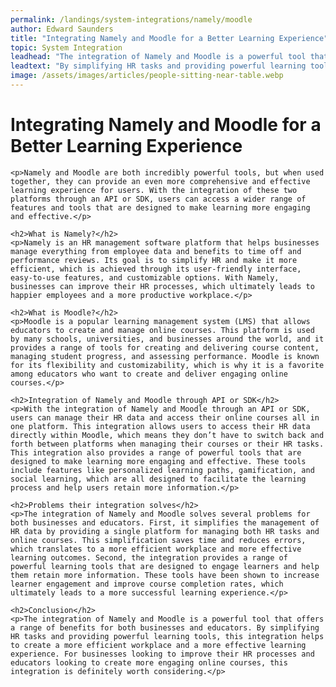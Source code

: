 ```yaml
---
permalink: /landings/system-integrations/namely/moodle
author: Edward Saunders
title: "Integrating Namely and Moodle for a Better Learning Experience"
topic: System Integration
leadhead: "The integration of Namely and Moodle is a powerful tool that offers a range of benefits for both businesses and educators"
leadtext: "By simplifying HR tasks and providing powerful learning tools, this integration helps to create a more efficient workplace and a more effective learning experience. For businesses looking to improve their HR processes and educators looking to create more engaging online courses, this integration is definitely worth considering."
image: /assets/images/articles/people-sitting-near-table.webp
---
```

<div class="arttext">	<h1>Integrating Namely and Moodle for a Better Learning Experience</h1>

	<p>Namely and Moodle are both incredibly powerful tools, but when used together, they can provide an even more comprehensive and effective learning experience for users. With the integration of these two platforms through an API or SDK, users can access a wider range of features and tools that are designed to make learning more engaging and effective.</p>

	<h2>What is Namely?</h2>
	<p>Namely is an HR management software platform that helps businesses manage everything from employee data and benefits to time off and performance reviews. Its goal is to simplify HR and make it more efficient, which is achieved through its user-friendly interface, easy-to-use features, and customizable options. With Namely, businesses can improve their HR processes, which ultimately leads to happier employees and a more productive workplace.</p>

	<h2>What is Moodle?</h2>
	<p>Moodle is a popular learning management system (LMS) that allows educators to create and manage online courses. This platform is used by many schools, universities, and businesses around the world, and it provides a range of tools for creating and delivering course content, managing student progress, and assessing performance. Moodle is known for its flexibility and customizability, which is why it is a favorite among educators who want to create and deliver engaging online courses.</p>

	<h2>Integration of Namely and Moodle through API or SDK</h2>
	<p>With the integration of Namely and Moodle through an API or SDK, users can manage their HR data and access their online courses all in one platform. This integration allows users to access their HR data directly within Moodle, which means they don’t have to switch back and forth between platforms when managing their courses or their HR tasks. This integration also provides a range of powerful tools that are designed to make learning more engaging and effective. These tools include features like personalized learning paths, gamification, and social learning, which are all designed to facilitate the learning process and help users retain more information.</p>

	<h2>Problems their integration solves</h2>
	<p>The integration of Namely and Moodle solves several problems for both businesses and educators. First, it simplifies the management of HR data by providing a single platform for managing both HR tasks and online courses. This simplification saves time and reduces errors, which translates to a more efficient workplace and more effective learning outcomes. Second, the integration provides a range of powerful learning tools that are designed to engage learners and help them retain more information. These tools have been shown to increase learner engagement and improve course completion rates, which ultimately leads to a more successful learning experience.</p>

	<h2>Conclusion</h2>
	<p>The integration of Namely and Moodle is a powerful tool that offers a range of benefits for both businesses and educators. By simplifying HR tasks and providing powerful learning tools, this integration helps to create a more efficient workplace and a more effective learning experience. For businesses looking to improve their HR processes and educators looking to create more engaging online courses, this integration is definitely worth considering.</p>
</div>